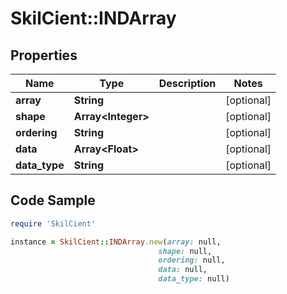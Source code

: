 # SkilCient::INDArray

## Properties

Name | Type | Description | Notes
------------ | ------------- | ------------- | -------------
**array** | **String** |  | [optional] 
**shape** | **Array&lt;Integer&gt;** |  | [optional] 
**ordering** | **String** |  | [optional] 
**data** | **Array&lt;Float&gt;** |  | [optional] 
**data_type** | **String** |  | [optional] 

## Code Sample

```ruby
require 'SkilCient'

instance = SkilCient::INDArray.new(array: null,
                                 shape: null,
                                 ordering: null,
                                 data: null,
                                 data_type: null)
```


